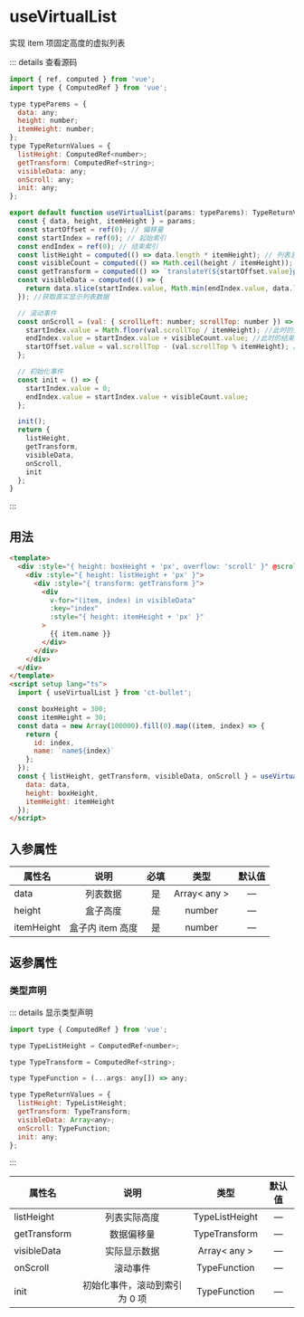# useVirtualList

实现 item 项固定高度的虚拟列表

::: details 查看源码

```js
import { ref, computed } from 'vue';
import type { ComputedRef } from 'vue';

type typeParems = {
  data: any;
  height: number;
  itemHeight: number;
};
type TypeReturnValues = {
  listHeight: ComputedRef<number>;
  getTransform: ComputedRef<string>;
  visibleData: any;
  onScroll: any;
  init: any;
};

export default function useVirtualList(params: typeParems): TypeReturnValues {
  const { data, height, itemHeight } = params;
  const startOffset = ref(0); // 偏移量
  const startIndex = ref(0); // 起始索引
  const endIndex = ref(0); // 结束索引
  const listHeight = computed(() => data.length * itemHeight); // 列表总高度
  const visibleCount = computed(() => Math.ceil(height / itemHeight)); //可显示的列表项数
  const getTransform = computed(() => `translateY(${startOffset.value}px)`); // 偏移量对应的style
  const visibleData = computed(() => {
    return data.slice(startIndex.value, Math.min(endIndex.value, data.length));
  }); //获取真实显示列表数据

  // 滚动事件
  const onScroll = (val: { scrollLeft: number; scrollTop: number }) => {
    startIndex.value = Math.floor(val.scrollTop / itemHeight); //此时的开始索引
    endIndex.value = startIndex.value + visibleCount.value; //此时的结束索引
    startOffset.value = val.scrollTop - (val.scrollTop % itemHeight); //此时的偏移量
  };

  // 初始化事件
  const init = () => {
    startIndex.value = 0;
    endIndex.value = startIndex.value + visibleCount.value;
  };

  init();
  return {
    listHeight,
    getTransform,
    visibleData,
    onScroll,
    init
  };
}

```

:::

## 用法

```html
<template>
  <div :style="{ height: boxHeight + 'px', overflow: 'scroll' }" @scroll="onScroll">
    <div :style="{ height: listHeight + 'px' }">
      <div :style="{ transform: getTransform }">
        <div
          v-for="(item, index) in visibleData"
          :key="index"
          :style="{ height: itemHeight + 'px' }"
        >
          {{ item.name }}
        </div>
      </div>
    </div>
  </div>
</template>
<script setup lang="ts">
  import { useVirtualList } from 'ct-bullet';

  const boxHeight = 300;
  const itemHeight = 30;
  const data = new Array(100000).fill(0).map((item, index) => {
    return {
      id: index,
      name: `name${index}`
    };
  });
  const { listHeight, getTransform, visibleData, onScroll } = useVirtualList({
    data: data,
    height: boxHeight,
    itemHeight: itemHeight
  });
</script>
```

## 入参属性

| 属性名     |       说明       | 必填 |     类型     | 默认值 |
| ---------- | :--------------: | :--: | :----------: | :----: |
| data       |     列表数据     |  是  | Array< any > |   —    |
| height     |     盒子高度     |  是  |    number    |   —    |
| itemHeight | 盒子内 item 高度 |  是  |    number    |   —    |

## 返参属性

### 类型声明

::: details 显示类型声明

```js
import type { ComputedRef } from 'vue';

type TypeListHeight = ComputedRef<number>;

type TypeTransform = ComputedRef<string>;

type TypeFunction = (...args: any[]) => any;

type TypeReturnValues = {
  listHeight: TypeListHeight;
  getTransform: TypeTransform;
  visibleData: Array<any>;
  onScroll: TypeFunction;
  init: any;
};
```

:::

| 属性名       |             说明              |      类型      | 默认值 |
| ------------ | :---------------------------: | :------------: | :----: |
| listHeight   |         列表实际高度          | TypeListHeight |   —    |
| getTransform |          数据偏移量           | TypeTransform  |   —    |
| visibleData  |         实际显示数据          |  Array< any >  |   —    |
| onScroll     |           滚动事件            |  TypeFunction  |   —    |
| init         | 初始化事件，滚动到索引为 0 项 |  TypeFunction  |   —    |
